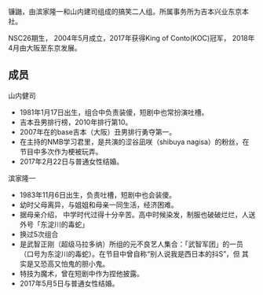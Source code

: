 镰鼬，由滨家隆一和山内建司组成的搞笑二人组。所属事务所为吉本兴业东京本社。

NSC26期生， 2004年5月成立，2017年获得King of Conto(KOC)冠军， 2018年4月由大阪至东京发展。



## 成员

山内健司

- 1981年1月17日出生，组合中负责装傻，短剧中也常扮演吐槽。
- 吉本丑男排行榜，2010年排行第10。
- 2007年在的base吉本（大阪）丑男排行勇夺第一。
- 在主持的NMB学习君里，是共演的涩谷凪咲（shibuya nagisa）的粉丝，在节目中多次作为梗被玩弄。
- 2017年2月22日与普通女性结婚。

滨家隆一

- 1983年11月6日出生，负责吐槽，短剧中也会装傻。
- 幼时父母离异，与姐姐和母亲一同生活，经济困难。
- 据母亲介绍， 中学时代过得十分辛苦。高中时候染发，制服也破破烂烂，人送外号「东淀川的毒蛇」
- 换过5次组合
- 是武智正刚（超级马拉多纳）所组的元不良艺人集合：「武智军团」的一员（口号为东淀川的毒蛇）。在节目中曾自称“别人说我是西日本的抖S”，但
其实是又恐高又怕鬼的胆小鬼。
- 特技为魔术，曾在短剧中作为捏他披露。
- 2017年5月5日与普通女性结婚。

